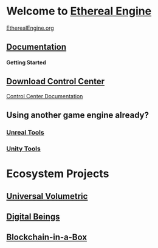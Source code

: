 # Welcome to [Ethereal Engine](https://github.com/etherealengine)
[EtherealEngine.org](https://www.etherealengine.org/)

## [Documentation](https://etherealengine.github.io/ethereal-engine-docs/)

#### Getting Started
## [Download Control Center](https://github.com/EtherealEngine/etherealengine-control-center/releases)
[Control Center Documentation](https://github.com/EtherealEngine/etherealengine-control-center#readme)

## Using another game engine already?


### [Unreal Tools](https://github.com/etherealengine/XRE-Bridge-Unreal)


### [Unity Tools](https://github.com/etherealengine?q=unity&type=all&language=&sort=)

# Ecosystem Projects

## [Universal Volumetric](https://github.com/etherealengine/Universal-Volumetric)


## [Digital Beings](https://github.com/etherealengine/Digital-Beings)


## [Blockchain-in-a-Box](https://github.com/etherealengine/Blockchain-in-a-Box)

